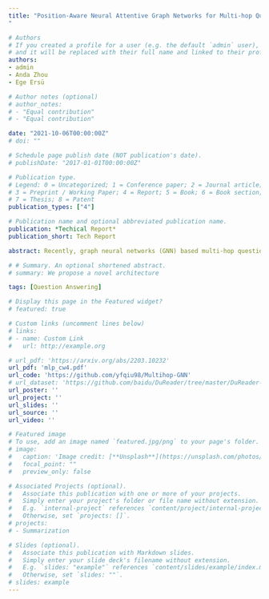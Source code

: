 ```yaml
---
title: "Position-Aware Neural Attentive Graph Networks for Multi-hop Question Answering
"

# Authors
# If you created a profile for a user (e.g. the default `admin` user), write the username (folder name) here 
# and it will be replaced with their full name and linked to their profile.
authors:
- admin
- Anda Zhou
- Ege Ersü

# Author notes (optional)
# author_notes:
# - "Equal contribution"
# - "Equal contribution"

date: "2021-10-06T00:00:00Z"
# doi: ""

# Schedule page publish date (NOT publication's date).
# publishDate: "2017-01-01T00:00:00Z"

# Publication type.
# Legend: 0 = Uncategorized; 1 = Conference paper; 2 = Journal article;
# 3 = Preprint / Working Paper; 4 = Report; 5 = Book; 6 = Book section;
# 7 = Thesis; 8 = Patent
publication_types: ["4"]

# Publication name and optional abbreviated publication name.
publication: *Techical Report*
publication_short: Tech Report

abstract: Recently, graph neural networks (GNN) based multi-hop question answering (QA) has been studied extensively, as such graph representation can express rich dependencies in language explicitly. However, graph representation suffers from the loss of sequential information, and hardness in representing global semantic information with specific to downstream tasks. In this work, we propose the \textit{query-attention mechanism} to enhance the GNN-QA system by utilizing both global and local contextual information. We also explore injecting the positional information into the graph as to complement the sequential information. We experiment our idea in Entity Relational-Graph Convolutional Networks \cite{decao2019questionansweringRGCN} on part of WikiHop dataset. We identify the existence of \textit{position bias} in the dataset, and the experiment results with ablation study confirmed that our proposed modules improve baseline to achieve higher generalization accuracy with 1.43\%.

# # Summary. An optional shortened abstract.
# summary: We propose a novel architecture

tags: [Question Answering]

# Display this page in the Featured widget?
# featured: true

# Custom links (uncomment lines below)
# links:
# - name: Custom Link
#   url: http://example.org

# url_pdf: 'https://arxiv.org/abs/2203.10232'
url_pdf: 'mlp_cw4.pdf'
url_code: 'https://github.com/yfqiu98/Multihop-GNN'
# url_dataset: 'https://github.com/baidu/DuReader/tree/master/DuReader-Retrieval'
url_poster: ''
url_project: ''
url_slides: ''
url_source: ''
url_video: ''

# Featured image
# To use, add an image named `featured.jpg/png` to your page's folder. 
# image:
#   caption: 'Image credit: [**Unsplash**](https://unsplash.com/photos/pLCdAaMFLTE)'
#   focal_point: ""
#   preview_only: false

# Associated Projects (optional).
#   Associate this publication with one or more of your projects.
#   Simply enter your project's folder or file name without extension.
#   E.g. `internal-project` references `content/project/internal-project/index.md`.
#   Otherwise, set `projects: []`.
# projects:
# - Summarization

# Slides (optional).
#   Associate this publication with Markdown slides.
#   Simply enter your slide deck's filename without extension.
#   E.g. `slides: "example"` references `content/slides/example/index.md`.
#   Otherwise, set `slides: ""`.
# slides: example
---
```


<!-- {{% callout note %}}
Click the *Cite* button above to demo the feature to enable visitors to import publication metadata into their reference management software.
{{% /callout %}}

{{% callout note %}}
Create your slides in Markdown - click the *Slides* button to check out the example.
{{% /callout %}}

Supplementary notes can be added here, including [code, math, and images](https://wowchemy.com/docs/writing-markdown-latex/). -->
